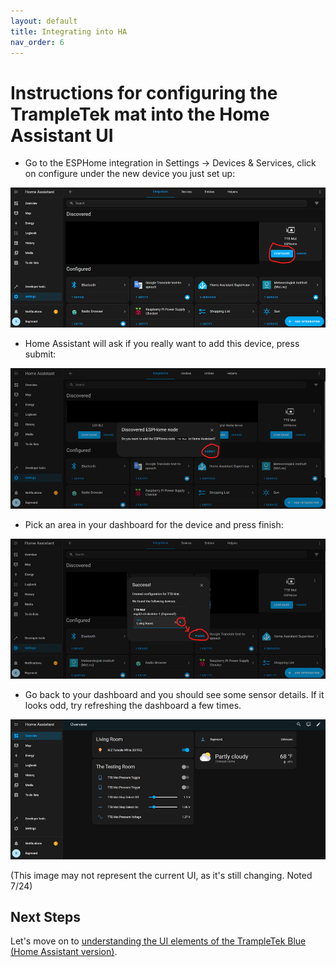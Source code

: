 ```yaml
---
layout: default
title: Integrating into HA
nav_order: 6
---
```


# Instructions for configuring the TrampleTek mat into the Home Assistant UI

- Go to the ESPHome integration in Settings -> Devices & Services, click on configure under the new device you just set up:

<img src="images/HA_services_mat_configure.png" width="600">

- Home Assistant will ask if you really want to add this device, press submit:

<img src="images/HA_services_mat_configure_submit.png" width="600">

- Pick an area in your dashboard for the device and press finish:

<img src="images/HA_services_mat_configure_area_finish.png" width="600"> 

- Go back to your dashboard and you should see some sensor details. If it looks odd, try refreshing the dashboard a few times.

<img src="images/HA_services_mat_UI.png" width="600">

(This image may not represent the current UI, as it's still changing. Noted 7/24)

## Next Steps
Let's move on to [understanding the UI elements of the TrampleTek Blue (Home Assistant version)](https://ascmats.github.io/usingHAui.html).




